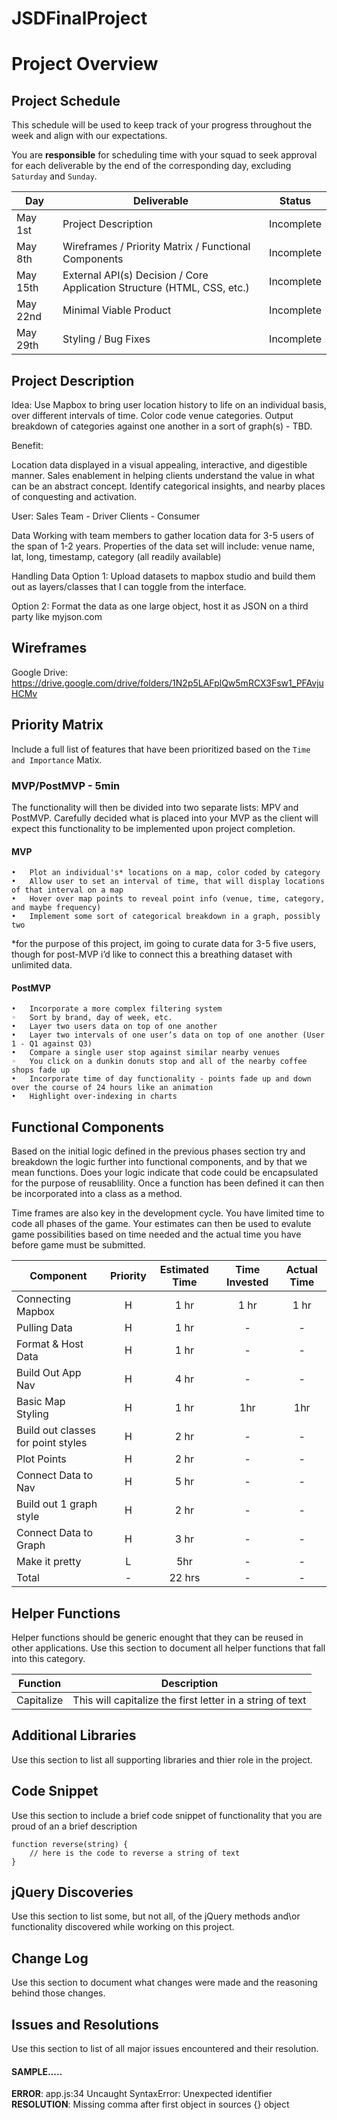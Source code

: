 # JSDFinalProject

# Project Overview

## Project Schedule

This schedule will be used to keep track of your progress throughout the week and align with our expectations.  

You are **responsible** for scheduling time with your squad to seek approval for each deliverable by the end of the corresponding day, excluding `Saturday` and `Sunday`.

|  Day | Deliverable | Status
|---|---| ---|
|May 1st| Project Description | Incomplete
|May 8th| Wireframes / Priority Matrix / Functional Components | Incomplete
|May 15th| External API(s) Decision / Core Application Structure (HTML, CSS, etc.) | Incomplete
|May 22nd| Minimal Viable Product | Incomplete
|May 29th| Styling / Bug Fixes | Incomplete


## Project Description

Idea: 
Use Mapbox to bring user location history to life on an individual basis, over different intervals of time. Color code venue categories. Output breakdown of categories against one another in a sort of graph(s) -  TBD. 

Benefit: 

Location data displayed in a visual appealing, interactive, and digestible manner. 
Sales enablement in helping clients understand the value in what can be an abstract concept. 
Identify categorical insights, and nearby places of conquesting and activation.

User: 
Sales Team - Driver
Clients - Consumer

Data
Working with team members to gather location data for 3-5 users of the span of 1-2 years. Properties of the data set will include: venue name, lat, long, timestamp, category (all readily available) 

Handling Data
Option 1: Upload datasets to mapbox studio and build them out as layers/classes that I can toggle from the interface. 

Option 2: Format the data as one large object, host it as JSON on a third party like myjson.com

## Wireframes
Google Drive: https://drive.google.com/drive/folders/1N2p5LAFplQw5mRCX3Fsw1_PFAvjuHCMv

## Priority Matrix
Include a full list of features that have been prioritized based on the `Time and Importance` Matix.  



### MVP/PostMVP - 5min

The functionality will then be divided into two separate lists: MPV and PostMVP.  Carefully decided what is placed into your MVP as the client will expect this functionality to be implemented upon project completion.  

#### MVP 

	•	Plot an individual's* locations on a map, color coded by category
	•	Allow user to set an interval of time, that will display locations of that interval on a map
	•	Hover over map points to reveal point info (venue, time, category, and maybe frequency) 
	•	Implement some sort of categorical breakdown in a graph, possibly two 
	
*for the purpose of this project, im going to curate data for 3-5 five users, though for post-MVP i’d like to connect this a breathing dataset with unlimited data. 

#### PostMVP 

	•	Incorporate a more complex filtering system 
	◦	Sort by brand, day of week, etc. 
	•	Layer two users data on top of one another
	•	Layer two intervals of one user’s data on top of one another (User 1 - Q1 against Q3)
	•	Compare a single user stop against similar nearby venues
	◦	You click on a dunkin donuts stop and all of the nearby coffee shops fade up
	•	Incorporate time of day functionality - points fade up and down over the course of 24 hours like an animation
	•	Highlight over-indexing in charts

## Functional Components

Based on the initial logic defined in the previous  phases section try and breakdown the logic further into functional components, and by that we mean functions.  Does your logic indicate that code could be encapsulated for the purpose of reusablility.  Once a function has been defined it can then be incorporated into a class as a method. 

Time frames are also key in the development cycle.  You have limited time to code all phases of the game.  Your estimates can then be used to evalute game possibilities based on time needed and the actual time you have before game must be submitted. 

| Component | Priority | Estimated Time | Time Invested | Actual Time |
| --- | :---: |  :---: | :---: | :---: |
| Connecting Mapbox | H | 1 hr | 1 hr | 1 hr |
| Pulling Data | H | 1 hr | - | - |
| Format & Host Data | H | 1 hr | - | - |
| Build Out App Nav | H | 4 hr | - | - |
| Basic Map Styling  | H | 1 hr | 1hr | 1hr |
| Build out classes for point styles | H | 2 hr | - | - |
| Plot Points | H | 2 hr | - | - |
| Connect Data to Nav | H | 5 hr | - | - |
| Build out 1 graph style | H | 2 hr | - | - |
| Connect Data to Graph | H | 3 hr | - | - |
| Make it pretty | L | 5hr | - | - |
| Total | - | 22 hrs| - | - |

## Helper Functions
Helper functions should be generic enought that they can be reused in other applications. Use this section to document all helper functions that fall into this category.

| Function | Description | 
| --- | :---: |  
| Capitalize | This will capitalize the first letter in a string of text | 

## Additional Libraries
 Use this section to list all supporting libraries and thier role in the project. 

## Code Snippet

Use this section to include a brief code snippet of functionality that you are proud of an a brief description  

```
function reverse(string) {
	// here is the code to reverse a string of text
}
```

## jQuery Discoveries
 Use this section to list some, but not all, of the jQuery methods and\or functionality discovered while working on this project.

## Change Log
 Use this section to document what changes were made and the reasoning behind those changes.  

## Issues and Resolutions
 Use this section to list of all major issues encountered and their resolution.

#### SAMPLE.....
**ERROR**: app.js:34 Uncaught SyntaxError: Unexpected identifier                                
**RESOLUTION**: Missing comma after first object in sources {} object